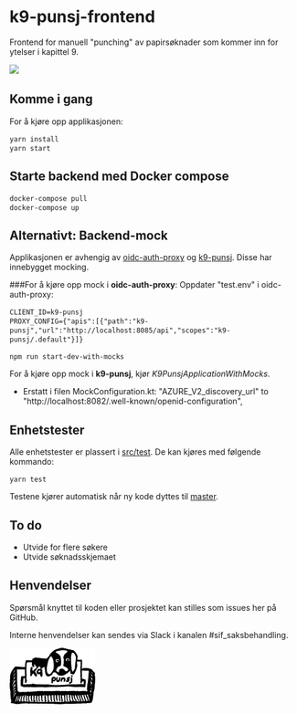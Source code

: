 # k9-punsj-frontend

Frontend for manuell "punching" av papirsøknader som kommer inn for ytelser i kapittel 9.

[![](https://github.com/navikt/k9-punsj-frontend/workflows/Build%20and%20deploy%20K9-punsj-frontend/badge.svg)](https://github.com/navikt/k9-punsj-frontend/actions?query=workflow%3A%22Build+and+deploy+K9-punsj-frontend%22)

## Komme i gang
For å kjøre opp applikasjonen:
````
yarn install
yarn start
````

## Starte backend med Docker compose

```
docker-compose pull
docker-compose up
```

## Alternativt: Backend-mock
Applikasjonen er avhengig av [oidc-auth-proxy](https://github.com/navikt/oidc-auth-proxy) og [k9-punsj](https://github.com/navikt/k9-punsj). Disse har innebygget mocking.

###For å kjøre opp mock i **oidc-auth-proxy**:
Oppdater "test.env" i oidc-auth-proxy:
````
CLIENT_ID=k9-punsj
PROXY_CONFIG={"apis":[{"path":"k9-punsj","url":"http://localhost:8085/api","scopes":"k9-punsj/.default"}]}
````

````
npm run start-dev-with-mocks
````

For å kjøre opp mock i **k9-punsj**, kjør *K9PunsjApplicationWithMocks*.

* Erstatt i filen MockConfiguration.kt: 
"AZURE_V2_discovery_url" to "http://localhost:8082/.well-known/openid-configuration",

## Enhetstester
Alle enhetstester er plassert i [src/test](src/test). De kan kjøres med følgende kommando:
````
yarn test
````
Testene kjører automatisk når ny kode dyttes til [master](https://github.com/navikt/k9-punsj-frontend).

## To do
* Utvide for flere søkere
* Utvide søknadsskjemaet

## Henvendelser
Spørsmål knyttet til koden eller prosjektet kan stilles som issues her på GitHub.
 
Interne henvendelser kan sendes via Slack i kanalen #sif_saksbehandling.

![k9-punsj-frontend](logo.png)

